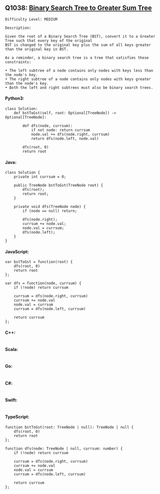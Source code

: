 ## Q1038: [Binary Search Tree to Greater Sum Tree](https://leetcode.com/problems/binary-search-tree-to-greater-sum-tree/)

```
Difficulty Level: MEDIUM
```

```
Description:

Given the root of a Binary Search Tree (BST), convert it to a Greater Tree such that every key of the original
BST is changed to the original key plus the sum of all keys greater than the original key in BST.

As a reminder, a binary search tree is a tree that satisfies these constraints:

• The left subtree of a node contains only nodes with keys less than the node's key.
• The right subtree of a node contains only nodes with keys greater than the node's key.
• Both the left and right subtrees must also be binary search trees.
```

#### Python3:

```
class Solution:
    def bstToGst(self, root: Optional[TreeNode]) -> Optional[TreeNode]:

        def dfs(node, currsum):
            if not node: return currsum
            node.val += dfs(node.right, currsum)
            return dfs(node.left, node.val) 

        dfs(root, 0)
        return root
```

#### Java:

```
class Solution {
    private int currsum = 0;

    public TreeNode bstToGst(TreeNode root) {
        dfs(root);
        return root;
    }

    private void dfs(TreeNode node) {
        if (node == null) return;

        dfs(node.right);
        currsum += node.val;
        node.val = currsum;
        dfs(node.left);
    }
}
```

#### JavaScript:

```
var bstToGst = function(root) {
    dfs(root, 0)
    return root
};

var dfs = function(node, currsum) {
    if (!node) return currsum

    currsum = dfs(node.right, currsum)
    currsum += node.val
    node.val = currsum
    currsum = dfs(node.left, currsum)

    return currsum
};
```

#### C++:

```

```

#### Scala:

```

```

#### Go:

```

```

#### C#:

```

```

#### Swift:

```

```

#### TypeScript:

```
function bstToGst(root: TreeNode | null): TreeNode | null {
    dfs(root, 0)
    return root
};

function dfs(node: TreeNode | null, currsum: number) {
    if (!node) return currsum

    currsum = dfs(node.right, currsum)
    currsum += node.val
    node.val = currsum
    currsum = dfs(node.left, currsum)

    return currsum
};
```